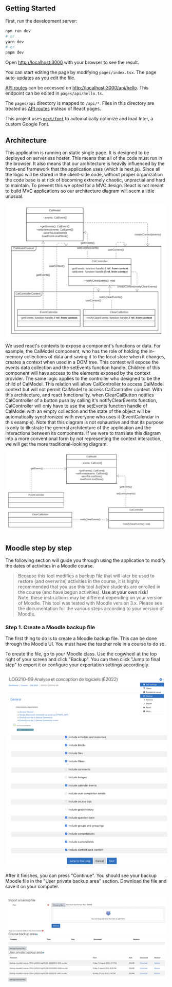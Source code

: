 

## Getting Started


First, run the development server:

```bash
npm run dev
# or
yarn dev
# or
pnpm dev
```

Open [http://localhost:3000](http://localhost:3000) with your browser to see the result.

You can start editing the page by modifying `pages/index.tsx`. The page auto-updates as you edit the file.

[API routes](https://nextjs.org/docs/api-routes/introduction) can be accessed on [http://localhost:3000/api/hello](http://localhost:3000/api/hello). This endpoint can be edited in `pages/api/hello.ts`.

The `pages/api` directory is mapped to `/api/*`. Files in this directory are treated as [API routes](https://nextjs.org/docs/api-routes/introduction) instead of React pages.

This project uses [`next/font`](https://nextjs.org/docs/basic-features/font-optimization) to automatically optimize and load Inter, a custom Google Font.
## Architecture
This application is running on static single page. It is designed to be deployed on serverless hoster. This means that all of the code must run in the browser. It also means that our architecture is heavily influenced by the front-end framework that the application uses (which is next.js). Since all the logic will be stored in the client-side code, without proper organization the code base is at rick of becoming extremely chaotic, unpractial and hard to maintain. To prevent this we opted for a MVC design. React is not meant to build MVC applications so our architecture diagram will seem a little unusual.

![img unavailable](/docs/architecture/component_mvc.svg "General architecture diagram") 

We used react's contexts to expose a component's functions or data. For example, the CalModel component, who has the role of holding the in-memory collections of data and saving it to the local store when it changes, creates a context when used in a DOM tree. This context will expose the events data collection and the setEvents function handle. Children of this component will have access to the elements exposed by the context provider. The same logic applies to the controller who designed to be the child of CalModel. This relation will allow CalController to access CalModel context but will not permit CalModel to access CalController context. With this architecture, and react functionality, when ClearCalButton notifies CalController of a button push by calling it's notifyClearEvents function, CalController will only have to use the setEvents function handle of CalModel with an empty collection and the state of the object will be automatically synchronized with everyone who uses it (EventCalendar in this example). Note that this diagram is not exhaustive and that its purpose is only to illustrate the general architecture of the application and the interactions between its components. If we were to translate this diagram into a more conventional form by not representing the context interaction, we will get the more traditional-looking diagram: 

![img unavailable](/docs/architecture/translated_mvc.svg "General architecture diagram")

## Moodle step by step

The following section will guide you through using the application to modify the dates of activities in a Moodle course.

> Because this tool modifies a backup file that will later be used to restore (and overwrite) activities in the course, it is highly recommended that you use this tool *before* students are enrolled in the course (and have begun activities).
> **Use at your own risk!**  
> Note: these instructions may be different depending on your version of Moodle.
> This tool was tested with Moodle version 3.x.
> Please see the documentation for the various steps according to your version of Moodle.

### Step 1. Create a Moodle backup file

The first thing to do is to create a Moodle backup file.
This can be done through the Moodle UI.
You must have the teacher role in a course to do so.

To create the file, go to your Moodle class.
Use the cogwheel at the top right of your screen and click "Backup".
You can then click "Jump to final step" to export it or configure your exportation settings accordingly. 

![Moodle Cogwheel](images/cogwheel_moodle.png)
![Moodle Export](images/export_moodle.png)

After it finishes, you can press "Continue".
You should see your backup Moodle file in the "User private backup area" section.
Download the file and save it on your computer.

![Moodle backup](images/backup_file_moodle.png)

